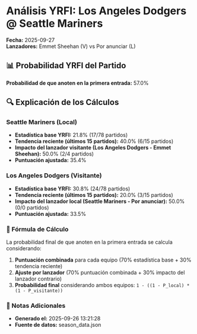 # Análisis YRFI: Los Angeles Dodgers @ Seattle Mariners

**Fecha:** 2025-09-27  
**Lanzadores:** Emmet Sheehan (V) vs Por anunciar (L)

## 📊 Probabilidad YRFI del Partido

**Probabilidad de que anoten en la primera entrada:** 57.0%

## 🔍 Explicación de los Cálculos

### Seattle Mariners (Local)
- **Estadística base YRFI:** 21.8% (17/78 partidos)
- **Tendencia reciente (últimos 15 partidos):** 40.0% (6/15 partidos)
- **Impacto del lanzador visitante (Los Angeles Dodgers - Emmet Sheehan):** 50.0% (2/4 partidos)
- **Puntuación ajustada:** 35.4%

### Los Angeles Dodgers (Visitante)
- **Estadística base YRFI:** 30.8% (24/78 partidos)
- **Tendencia reciente (últimos 15 partidos):** 20.0% (3/15 partidos)
- **Impacto del lanzador local (Seattle Mariners - Por anunciar):** 50.0% (0/0 partidos)
- **Puntuación ajustada:** 33.5%

### 📝 Fórmula de Cálculo

La probabilidad final de que anoten en la primera entrada se calcula considerando:
1. **Puntuación combinada** para cada equipo (70% estadística base + 30% tendencia reciente)
2. **Ajuste por lanzador** (70% puntuación combinada + 30% impacto del lanzador contrario)
3. **Probabilidad final** considerando ambos equipos: `1 - ((1 - P_local) * (1 - P_visitante))`

### 📌 Notas Adicionales

- **Generado el:** 2025-09-26 13:21:28
- **Fuente de datos:** season_data.json
